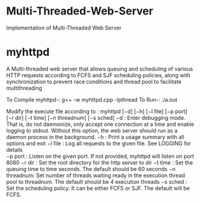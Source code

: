 Multi-Threaded-Web-Server
=========================

Implementation of Multi-Threaded Web Server

myhttpd
========
A Multi-threaded web server that allows queuing and scheduling of various HTTP requests according to FCFS and SJF scheduling policies, along with synchronization to prevent race conditions and thread pool to facilitate multithreading

To Compile myhttpd-: g++ -w myhttpd.cpp -lpthread
To Run-: ./a.out

Modify the execute file according to :
  myhttpd [−d] [−h] [−l file] [−p port] [−r dir] [−t time] [−n threadnum] [−s sched]
  −d : Enter debugging mode. That is, do not daemonize, only accept one connection at a time and enable logging to stdout. Without this option, the web server should run as a daemon process in the background.
  −h : Print a usage summary with all options and exit
  −l file : Log all requests to the given file. See LOGGING for details     
  −p port : Listen on the given port. If not provided, myhttpd will listen on port 8080
  −r dir : Set the root directory for the http server to dir
  −t time : Set the queuing time to time seconds. The default should be 60 seconds
  −n threadnum: Set number of threads waiting ready in the execution thread pool to threadnum. The default should be 4 execution threads
  −s sched : Set the scheduling policy. It can be either FCFS or SJF. The default will be FCFS.

